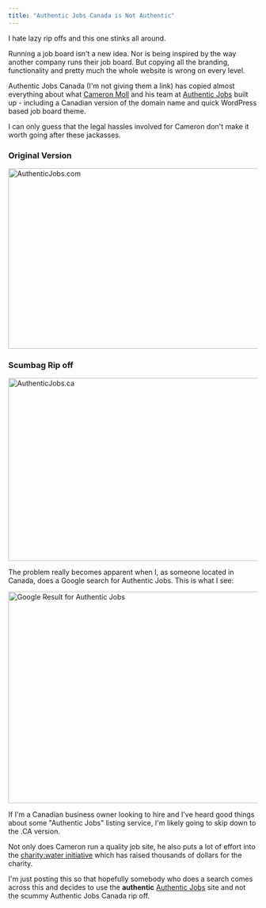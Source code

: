 ```yaml
---
title: "Authentic Jobs Canada is Not Authentic"
---
```

<p>I hate lazy rip offs and this one stinks all around.</p>
<p>Running a job board isn't a new idea. Nor is being inspired by the way another company runs their job board. But copying all the branding, functionality and pretty much the whole website is wrong on every level.</p>
<p>Authentic Jobs Canada (I'm not giving them a link) has copied almost everything about what <a href="https://www.cameronmoll.com">Cameron Moll</a> and his team at <a href="https://www.authenticjobs.com">Authentic Jobs</a> built up - including a Canadian version of the domain name and quick WordPress based job board theme.</p>
<p>I can only guess that the legal hassles involved for Cameron don't make it worth going after these jackasses.</p>
<h3>Original Version</h3>
<p><a href="https://chrisenns.com/wp-content/uploads/2013/02/Authentic-Jobs.com_.png"><img src="https://chrisenns.com/wp-content/uploads/2013/02/Authentic-Jobs.com_-600x364.png" alt="AuthenticJobs.com" width="600" height="364" class="aligncenter size-large wp-image-21165" /></a></p>
<h3>Scumbag Rip off</h3>
<p><a href="https://chrisenns.com/wp-content/uploads/2013/02/AuthenticJobs.ca_.png"><img src="https://chrisenns.com/wp-content/uploads/2013/02/AuthenticJobs.ca_-600x369.png" alt="AuthenticJobs.ca" width="600" height="369" class="aligncenter size-large wp-image-21167" /></a></p>
<p>The problem really becomes apparent when I, as someone located in Canada, does a Google search for Authentic Jobs. This is what I see:</p>
<p><a href="https://chrisenns.com/wp-content/uploads/2013/02/Google-Result-for-Authentic-Jobs.png"><img src="https://chrisenns.com/wp-content/uploads/2013/02/Google-Result-for-Authentic-Jobs-600x427.png" alt="Google Result for Authentic Jobs" width="600" height="427" class="aligncenter size-large wp-image-21168" /></a></p>
<p>If I'm a Canadian business owner looking to hire and I've heard good things about some "Authentic Jobs" listing service, I'm likely going to skip down to the .CA version.</p>
<p>Not only does Cameron run a quality job site, he also puts a lot of effort into the <a href="https://www.authenticjobs.com/seven/charitywater/">charity:water initiative</a> which has raised thousands of dollars for the charity.</p>
<p>I'm just posting this so that hopefully somebody who does a search comes across this and decides to use the <strong>authentic</strong> <a href="https://www.authenticjobs.com">Authentic Jobs</a> site and not the scummy Authentic Jobs Canada rip off.</p>
